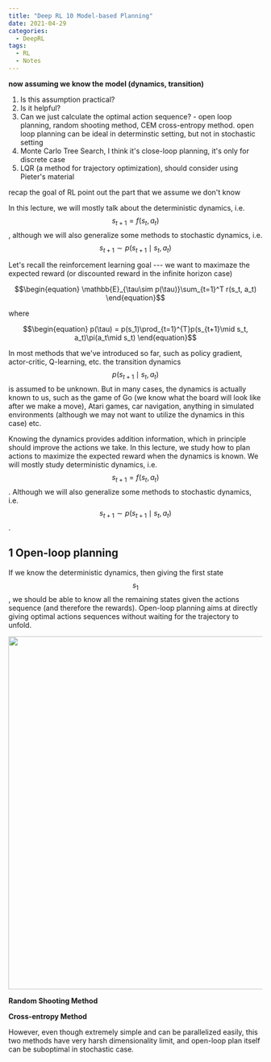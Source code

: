 ```yaml
---
title: "Deep RL 10 Model-based Planning"
date: 2021-04-29
categories:
  - DeepRL
tags:
  - RL
  - Notes
---
```


**now assuming we know the model (dynamics, transition)**

1. Is this assumption practical?
2. Is it helpful?
3. Can we just calculate the optimal action sequence? - open loop planning, random shooting method, CEM cross-entropy method. open loop planning can be ideal in determinstic setting, but not in stochastic setting 
4. Monte Carlo Tree Search, I think it's close-loop planning, it's only for discrete case
5. LQR (a method for trajectory optimization), should consider using Pieter's material


recap the goal of RL
point out the part that we assume we don't know 

In this lecture, we will mostly talk about the deterministic dynamics, i.e. $$s_{t+1} = f(s_t, a_t)$$, although we will also generalize some methods to stochastic dynamics, i.e. $$s_{t+1} \sim p(s_{t+1}\mid s_t, a_t)$$

Let's recall the reinforcement learning goal --- we want to maximaze the expected reward (or discounted reward in the infinite horizon case)

$$\begin{equation}
\mathbb{E}_{\tau\sim p(\tau)}\sum_{t=1}^T r(s_t, a_t)
\end{equation}$$

where 

$$\begin{equation}
p(\tau) = p(s_1)\prod_{t=1}^{T}p(s_{t+1}\mid s_t, a_t)\pi(a_t\mid s_t)
\end{equation}$$

In most methods that we've introduced so far, such as policy gradient, actor-critic, Q-learning, etc. the transition dynamics $$p(s_{t+1}\mid s_t, a_t)$$ is assumed to be unknown. But in many cases, the dynamics is actually known to us, such as the game of Go (we know what the board will look like after we make a move), Atari games, car navigation, anything in simulated environments (although we may not want to utilize the dynamics in this case) etc.

Knowing the dynamics provides addition information, which in principle should improve the actions we take. In this lecture, we study how to plan actions to maximize the expected reward when the dynamics is known. We will mostly study deterministic dynamics, i.e. $$s_{t+1} = f(s_t, a_t)$$. Although we will also generalize some methods to stochastic dynamics, i.e. $$s_{t+1} \sim p(s_{t+1}\mid s_t, a_t)$$.

## 1 Open-loop planning
If we know the deterministic dynamics, then giving the first state $$s_1$$, we should be able to know all the remaining states given the actions sequence (and therefore the rewards). Open-loop planning aims at directly giving optimal actions sequences without waiting for the trajectory to unfold.
<div align="center"><img src="../assets/images/285-10-open.png" width="700"></div>

**Random Shooting Method**

**Cross-entropy Method**

However, even though extremely simple and can be parallelized easily, this two methods have very harsh dimensionality limit, and open-loop plan itself can be suboptimal in stochastic case.
